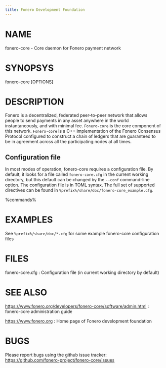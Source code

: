 ```yaml
---
title: Fonero Development Foundation
---
```


# NAME

fonero-core - Core daemon for Fonero payment network

# SYNOPSYS

fonero-core [OPTIONS]

# DESCRIPTION

Fonero is a decentralized, federated peer-to-peer network that allows
people to send payments in any asset anywhere in the world
instantaneously, and with minimal fee. `Fonero-core` is the core
component of this network. `Fonero-core` is a C++ implementation of
the Fonero Consensus Protocol configured to construct a chain of
ledgers that are guaranteed to be in agreement across all the
participating nodes at all times.

## Configuration file

In most modes of operation, fonero-core requires a configuration
file.  By default, it looks for a file called `fonero-core.cfg` in
the current working directory, but this default can be changed by the
`--conf` command-line option.  The configuration file is in TOML
syntax.  The full set of supported directives can be found in
`%prefix%/share/doc/fonero-core_example.cfg`.

%commands%

# EXAMPLES

See `%prefix%/share/doc/*.cfg` for some example fonero-core
configuration files

# FILES

fonero-core.cfg
:   Configuration file (in current working directory by default)

# SEE ALSO

<https://www.fonero.org/developers/fonero-core/software/admin.html>
:   fonero-core administration guide

<https://www.fonero.org>
:   Home page of Fonero development foundation

# BUGS

Please report bugs using the github issue tracker:\
<https://github.com/fonero-project/fonero-core/issues>
